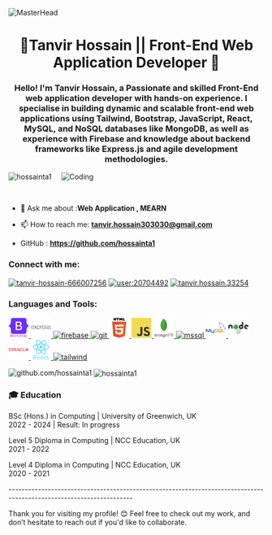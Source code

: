![MasterHead](https://media.licdn.com/dms/image/v2/C4E12AQE1HWdIDDkyEA/article-cover_image-shrink_600_2000/article-cover_image-shrink_600_2000/0/1646907885048?e=2147483647&v=beta&t=3VmcE5VqzNPxAHlx6WJdBCVNvDs1x6InIFLjQp5lrLE)


<h1 align="center">🌟Tanvir Hossain || Front-End Web Application Developer 🌟</h1>
<h3 align="center">Hello! I'm Tanvir Hossain, a Passionate and skilled Front-End web application developer with hands-on experience. I specialise in building dynamic and scalable front-end web applications using Tailwind, Bootstrap, JavaScript, React, MySQL, and NoSQL databases like MongoDB, as well as experience with Firebase and knowledge about backend frameworks like Express.js and agile development methodologies.</h3>
<img align="right" alt="Coding" width="400" src="https://camo.githubusercontent.com/4d9f5ecceb711eec6e2018f38a5677dc657c9738d4a65ba3b928c41c0a45b439/68747470733a2f2f6d69726f2e6d656469756d2e636f6d2f6d61782f313336302f302a37513379765349765f7430696f4a2d5a2e676966">


<p align="left"> <img src="https://komarev.com/ghpvc/?username=hossainta1&label=Profile%20views&color=0e75b6&style=flat" alt="hossainta1" /> </p>
<br>

- 💬 Ask me about :**Web Application , MEARN**

- 📫 How to reach me: **tanvir.hossain303030@gmail.com**
- GitHub : **https://github.com/hossainta1**

<h3 align="left">Connect with me:</h3>
<p align="left">
<a href="https://linkedin.com/in/tanvir-hossain-666007256" target="blank"><img align="center" src="https://raw.githubusercontent.com/rahuldkjain/github-profile-readme-generator/master/src/images/icons/Social/linked-in-alt.svg" alt="tanvir-hossain-666007256" height="30" width="40" /></a>
<a href="https://stackoverflow.com/users/user:20704492" target="blank"><img align="center" src="https://raw.githubusercontent.com/rahuldkjain/github-profile-readme-generator/master/src/images/icons/Social/stack-overflow.svg" alt="user:20704492" height="30" width="40" /></a>
<a href="https://fb.com/tanvir.hossain.33254" target="blank"><img align="center" src="https://raw.githubusercontent.com/rahuldkjain/github-profile-readme-generator/master/src/images/icons/Social/facebook.svg" alt="tanvir.hossain.33254" height="30" width="40" /></a>
</p>

<h3 align="left">Languages and Tools:</h3>
<p align="left"> <a href="https://getbootstrap.com" target="_blank" rel="noreferrer"> <img src="https://raw.githubusercontent.com/devicons/devicon/master/icons/bootstrap/bootstrap-plain-wordmark.svg" alt="bootstrap" width="40" height="40"/> </a> <a href="https://expressjs.com" target="_blank" rel="noreferrer"> <img src="https://raw.githubusercontent.com/devicons/devicon/master/icons/express/express-original-wordmark.svg" alt="express" width="40" height="40"/> </a> <a href="https://firebase.google.com/" target="_blank" rel="noreferrer"> <img src="https://www.vectorlogo.zone/logos/firebase/firebase-icon.svg" alt="firebase" width="40" height="40"/> </a> <a href="https://git-scm.com/" target="_blank" rel="noreferrer"> <img src="https://www.vectorlogo.zone/logos/git-scm/git-scm-icon.svg" alt="git" width="40" height="40"/> </a> <a href="https://www.w3.org/html/" target="_blank" rel="noreferrer"> <img src="https://raw.githubusercontent.com/devicons/devicon/master/icons/html5/html5-original-wordmark.svg" alt="html5" width="40" height="40"/> </a> <a href="https://developer.mozilla.org/en-US/docs/Web/JavaScript" target="_blank" rel="noreferrer"> <img src="https://raw.githubusercontent.com/devicons/devicon/master/icons/javascript/javascript-original.svg" alt="javascript" width="40" height="40"/> </a> <a href="https://www.mongodb.com/" target="_blank" rel="noreferrer"> <img src="https://raw.githubusercontent.com/devicons/devicon/master/icons/mongodb/mongodb-original-wordmark.svg" alt="mongodb" width="40" height="40"/> </a> <a href="https://www.microsoft.com/en-us/sql-server" target="_blank" rel="noreferrer"> <img src="https://www.svgrepo.com/show/303229/microsoft-sql-server-logo.svg" alt="mssql" width="40" height="40"/> </a> <a href="https://www.mysql.com/" target="_blank" rel="noreferrer"> <img src="https://raw.githubusercontent.com/devicons/devicon/master/icons/mysql/mysql-original-wordmark.svg" alt="mysql" width="40" height="40"/> </a> <a href="https://nodejs.org" target="_blank" rel="noreferrer"> <img src="https://raw.githubusercontent.com/devicons/devicon/master/icons/nodejs/nodejs-original-wordmark.svg" alt="nodejs" width="40" height="40"/> </a> <a href="https://www.oracle.com/" target="_blank" rel="noreferrer"> <img src="https://raw.githubusercontent.com/devicons/devicon/master/icons/oracle/oracle-original.svg" alt="oracle" width="40" height="40"/> </a> <a href="https://reactjs.org/" target="_blank" rel="noreferrer"> <img src="https://raw.githubusercontent.com/devicons/devicon/master/icons/react/react-original-wordmark.svg" alt="react" width="40" height="40"/> </a> <a href="https://tailwindcss.com/" target="_blank" rel="noreferrer"> <img src="https://www.vectorlogo.zone/logos/tailwindcss/tailwindcss-icon.svg" alt="tailwind" width="40" height="40"/> </a> </p>

<p><img align="left" src="https://github-readme-stats.vercel.app/api/top-langs?username=hossainta1&show_icons=true&locale=en&layout=compact" alt=" github.com/hossainta1" /></p>



<p>&nbsp;<img align="center" src="https://github-readme-stats.vercel.app/api?username=hossainta1&show_icons=true&locale=en" alt="hossainta1" /></p>
<h3>🎓 Education</h3>
<p>BSc (Hons.) in Computing | University of Greenwich, UK<br>2022 - 2024 | Result: In progress</p>
<p>Level 5 Diploma in Computing | NCC Education, UK<br>2021 - 2022</p>
<p>Level 4 Diploma in Computing | NCC Education, UK<br>2020 - 2021</p>




<p>--------------------------------------------------------------------------------------------------------------------</p>

<p>Thank you for visiting my profile! 😊 Feel free to check out my work, and don’t hesitate to reach out if you'd like to collaborate.</p>
